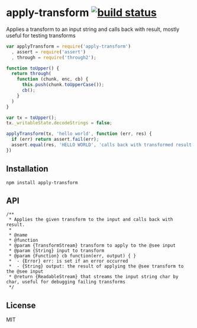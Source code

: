 # apply-transform [![build status](https://secure.travis-ci.org/thlorenz/apply-transform.png)](http://travis-ci.org/thlorenz/apply-transform)

Applies a transform to an input string and calls back with result, mostly useful for testing transforms

```js
var applyTransform = require('apply-transform')
  , assert = require('assert')
  , through = require('through2');

function toUpper() {
  return through(
    function (chunk, enc, cb) {
      this.push(chunk.toUpperCase());
      cb();
    }
  )
}

var tx = toUpper();
tx._writableState.decodeStrings = false;

applyTransform(tx, 'hello world', function (err, res) {
  if (err) return assert.fail(err); 
  assert.equal(res, 'HELLO WORLD', 'calls back with transformed result')
})  
```

## Installation

    npm install apply-transform

## API

```
/**
 * Applies the given transform to the input and calls back with result.
 * 
 * @name 
 * @function
 * @param {TransformStream} transform to apply to the @see input
 * @param {String} input to transform
 * @param {Function} cb function(err, output) { }
 *  - {Error} err: is set if an error occurred
 *  - {String} output: the result of applying the @see transform to the @see input
 * @return {ReadableStream} that streams the input string char by char, useful for debugging failing transforms
 */
```

## License

MIT
